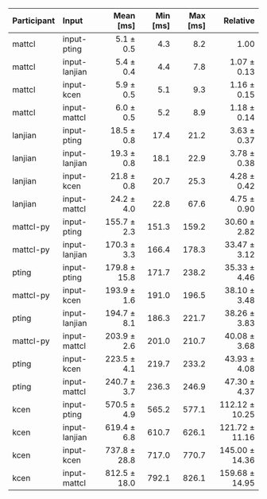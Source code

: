 | Participant | Input | Mean [ms] | Min [ms] | Max [ms] | Relative |
|:---|:---|---:|---:|---:|---:|
| mattcl | input-pting | 5.1 ± 0.5 | 4.3 | 8.2 | 1.00 |
| mattcl | input-lanjian | 5.4 ± 0.4 | 4.4 | 7.8 | 1.07 ± 0.13 |
| mattcl | input-kcen | 5.9 ± 0.5 | 5.1 | 9.3 | 1.16 ± 0.15 |
| mattcl | input-mattcl | 6.0 ± 0.5 | 5.2 | 8.9 | 1.18 ± 0.14 |
| lanjian | input-pting | 18.5 ± 0.8 | 17.4 | 21.2 | 3.63 ± 0.37 |
| lanjian | input-lanjian | 19.3 ± 0.8 | 18.1 | 22.9 | 3.78 ± 0.38 |
| lanjian | input-kcen | 21.8 ± 0.8 | 20.7 | 25.3 | 4.28 ± 0.42 |
| lanjian | input-mattcl | 24.2 ± 4.0 | 22.8 | 67.6 | 4.75 ± 0.90 |
| mattcl-py | input-pting | 155.7 ± 2.3 | 151.3 | 159.2 | 30.60 ± 2.82 |
| mattcl-py | input-lanjian | 170.3 ± 3.3 | 166.4 | 178.3 | 33.47 ± 3.12 |
| pting | input-pting | 179.8 ± 15.8 | 171.7 | 238.2 | 35.33 ± 4.46 |
| mattcl-py | input-kcen | 193.9 ± 1.6 | 191.0 | 196.5 | 38.10 ± 3.48 |
| pting | input-lanjian | 194.7 ± 8.1 | 186.3 | 221.7 | 38.26 ± 3.83 |
| mattcl-py | input-mattcl | 203.9 ± 2.6 | 201.0 | 210.7 | 40.08 ± 3.68 |
| pting | input-kcen | 223.5 ± 4.1 | 219.7 | 233.2 | 43.93 ± 4.08 |
| pting | input-mattcl | 240.7 ± 3.7 | 236.3 | 246.9 | 47.30 ± 4.37 |
| kcen | input-pting | 570.5 ± 4.9 | 565.2 | 577.1 | 112.12 ± 10.25 |
| kcen | input-lanjian | 619.4 ± 6.8 | 610.7 | 626.1 | 121.72 ± 11.16 |
| kcen | input-kcen | 737.8 ± 28.8 | 717.0 | 770.7 | 145.00 ± 14.36 |
| kcen | input-mattcl | 812.5 ± 18.0 | 792.1 | 826.1 | 159.68 ± 14.95 |
